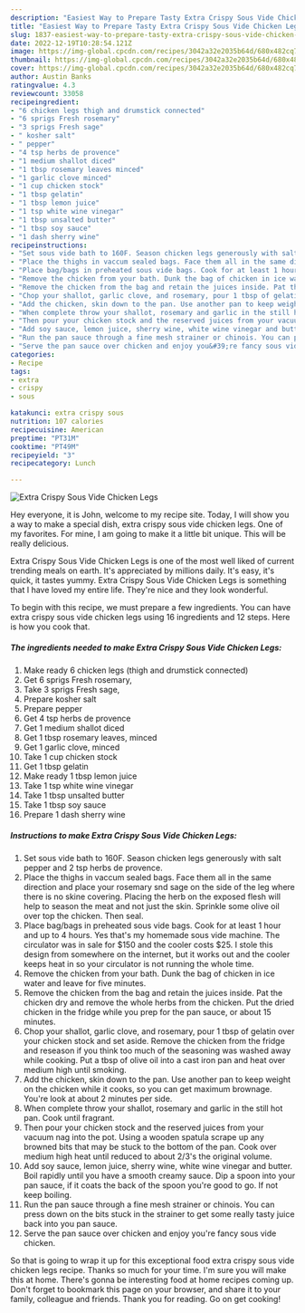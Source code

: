 ```yaml
---
description: "Easiest Way to Prepare Tasty Extra Crispy Sous Vide Chicken Legs"
title: "Easiest Way to Prepare Tasty Extra Crispy Sous Vide Chicken Legs"
slug: 1837-easiest-way-to-prepare-tasty-extra-crispy-sous-vide-chicken-legs
date: 2022-12-19T10:28:54.121Z
image: https://img-global.cpcdn.com/recipes/3042a32e2035b64d/680x482cq70/extra-crispy-sous-vide-chicken-legs-recipe-main-photo.jpg
thumbnail: https://img-global.cpcdn.com/recipes/3042a32e2035b64d/680x482cq70/extra-crispy-sous-vide-chicken-legs-recipe-main-photo.jpg
cover: https://img-global.cpcdn.com/recipes/3042a32e2035b64d/680x482cq70/extra-crispy-sous-vide-chicken-legs-recipe-main-photo.jpg
author: Austin Banks
ratingvalue: 4.3
reviewcount: 33058
recipeingredient:
- "6 chicken legs thigh and drumstick connected"
- "6 sprigs Fresh rosemary"
- "3 sprigs Fresh sage"
- " kosher salt"
- " pepper"
- "4 tsp herbs de provence"
- "1 medium shallot diced"
- "1 tbsp rosemary leaves minced"
- "1 garlic clove minced"
- "1 cup chicken stock"
- "1 tbsp gelatin"
- "1 tbsp lemon juice"
- "1 tsp white wine vinegar"
- "1 tbsp unsalted butter"
- "1 tbsp soy sauce"
- "1 dash sherry wine"
recipeinstructions:
- "Set sous vide bath to 160F. Season chicken legs generously with salt pepper and 2 tsp herbs de provence."
- "Place the thighs in vaccum sealed bags. Face them all in the same direction and place your rosemary snd sage on the side of the leg where there is no skine covering. Placing the herb on the exposed flesh will help to season the meat and not just the skin. Sprinkle some olive oil over top the chicken. Then seal."
- "Place bag/bags in preheated sous vide bags. Cook for at least 1 hour and up to 4 hours. Yes that&#39;s my homemade sous vide machine. The circulator was in sale for $150 and the cooler costs $25. I stole this design from somewhere on the internet, but it works out and the cooler keeps heat in so your circulator is not running the whole time."
- "Remove the chicken from your bath. Dunk the bag of chicken in ice water and leave for five minutes."
- "Remove the chicken from the bag and retain the juices inside. Pat the chicken dry and remove the whole herbs from the chicken. Put the dried chicken in the fridge while you prep for the pan sauce, or about 15 minutes."
- "Chop your shallot, garlic clove, and rosemary, pour 1 tbsp of gelatin over your chicken stock and set aside. Remove the chicken from the fridge and reseason if you think too much of the seasoning was washed away while cooking. Put a tbsp of olive oil into a cast iron pan and heat over medium high until smoking."
- "Add the chicken, skin down to the pan. Use another pan to keep weight on the chicken while it cooks, so you can get maximum brownage. You&#39;re look at about 2 minutes per side."
- "When complete throw your shallot, rosemary and garlic in the still hot pan. Cook until fragrant."
- "Then pour your chicken stock and the reserved juices from your vacuum nag into the pot. Using a wooden spatula scrape up any browned bits that may be stuck to the bottom of the pan. Cook over medium high heat until reduced to about 2/3&#39;s the original volume."
- "Add soy sauce, lemon juice, sherry wine, white wine vinegar and butter. Boil rapidly until you have a smooth creamy sauce. Dip a spoon into your pan sauce, if it coats the back of the spoon you&#39;re good to go. If not keep boiling."
- "Run the pan sauce through a fine mesh strainer or chinois. You can press down on the bits stuck in the strainer to get some really tasty juice back into you pan sauce."
- "Serve the pan sauce over chicken and enjoy you&#39;re fancy sous vide chicken."
categories:
- Recipe
tags:
- extra
- crispy
- sous

katakunci: extra crispy sous 
nutrition: 107 calories
recipecuisine: American
preptime: "PT31M"
cooktime: "PT49M"
recipeyield: "3"
recipecategory: Lunch

---
```



![Extra Crispy Sous Vide Chicken Legs](https://img-global.cpcdn.com/recipes/3042a32e2035b64d/680x482cq70/extra-crispy-sous-vide-chicken-legs-recipe-main-photo.jpg)

Hey everyone, it is John, welcome to my recipe site. Today, I will show you a way to make a special dish, extra crispy sous vide chicken legs. One of my favorites. For mine, I am going to make it a little bit unique. This will be really delicious.



Extra Crispy Sous Vide Chicken Legs is one of the most well liked of current trending meals on earth. It's appreciated by millions daily. It's easy, it's quick, it tastes yummy. Extra Crispy Sous Vide Chicken Legs is something that I have loved my entire life. They're nice and they look wonderful.


To begin with this recipe, we must prepare a few ingredients. You can have extra crispy sous vide chicken legs using 16 ingredients and 12 steps. Here is how you cook that.

<!--inarticleads1-->

##### The ingredients needed to make Extra Crispy Sous Vide Chicken Legs:

1. Make ready 6 chicken legs (thigh and drumstick connected)
1. Get 6 sprigs Fresh rosemary,
1. Take 3 sprigs Fresh sage,
1. Prepare  kosher salt
1. Prepare  pepper
1. Get 4 tsp herbs de provence
1. Get 1 medium shallot diced
1. Get 1 tbsp rosemary leaves, minced
1. Get 1 garlic clove, minced
1. Take 1 cup chicken stock
1. Get 1 tbsp gelatin
1. Make ready 1 tbsp lemon juice
1. Take 1 tsp white wine vinegar
1. Take 1 tbsp unsalted butter
1. Take 1 tbsp soy sauce
1. Prepare 1 dash sherry wine




<!--inarticleads2-->

##### Instructions to make Extra Crispy Sous Vide Chicken Legs:

1. Set sous vide bath to 160F. Season chicken legs generously with salt pepper and 2 tsp herbs de provence.
1. Place the thighs in vaccum sealed bags. Face them all in the same direction and place your rosemary snd sage on the side of the leg where there is no skine covering. Placing the herb on the exposed flesh will help to season the meat and not just the skin. Sprinkle some olive oil over top the chicken. Then seal.
1. Place bag/bags in preheated sous vide bags. Cook for at least 1 hour and up to 4 hours. Yes that&#39;s my homemade sous vide machine. The circulator was in sale for $150 and the cooler costs $25. I stole this design from somewhere on the internet, but it works out and the cooler keeps heat in so your circulator is not running the whole time.
1. Remove the chicken from your bath. Dunk the bag of chicken in ice water and leave for five minutes.
1. Remove the chicken from the bag and retain the juices inside. Pat the chicken dry and remove the whole herbs from the chicken. Put the dried chicken in the fridge while you prep for the pan sauce, or about 15 minutes.
1. Chop your shallot, garlic clove, and rosemary, pour 1 tbsp of gelatin over your chicken stock and set aside. Remove the chicken from the fridge and reseason if you think too much of the seasoning was washed away while cooking. Put a tbsp of olive oil into a cast iron pan and heat over medium high until smoking.
1. Add the chicken, skin down to the pan. Use another pan to keep weight on the chicken while it cooks, so you can get maximum brownage. You&#39;re look at about 2 minutes per side.
1. When complete throw your shallot, rosemary and garlic in the still hot pan. Cook until fragrant.
1. Then pour your chicken stock and the reserved juices from your vacuum nag into the pot. Using a wooden spatula scrape up any browned bits that may be stuck to the bottom of the pan. Cook over medium high heat until reduced to about 2/3&#39;s the original volume.
1. Add soy sauce, lemon juice, sherry wine, white wine vinegar and butter. Boil rapidly until you have a smooth creamy sauce. Dip a spoon into your pan sauce, if it coats the back of the spoon you&#39;re good to go. If not keep boiling.
1. Run the pan sauce through a fine mesh strainer or chinois. You can press down on the bits stuck in the strainer to get some really tasty juice back into you pan sauce.
1. Serve the pan sauce over chicken and enjoy you&#39;re fancy sous vide chicken.




So that is going to wrap it up for this exceptional food extra crispy sous vide chicken legs recipe. Thanks so much for your time. I'm sure you will make this at home. There's gonna be interesting food at home recipes coming up. Don't forget to bookmark this page on your browser, and share it to your family, colleague and friends. Thank you for reading. Go on get cooking!
